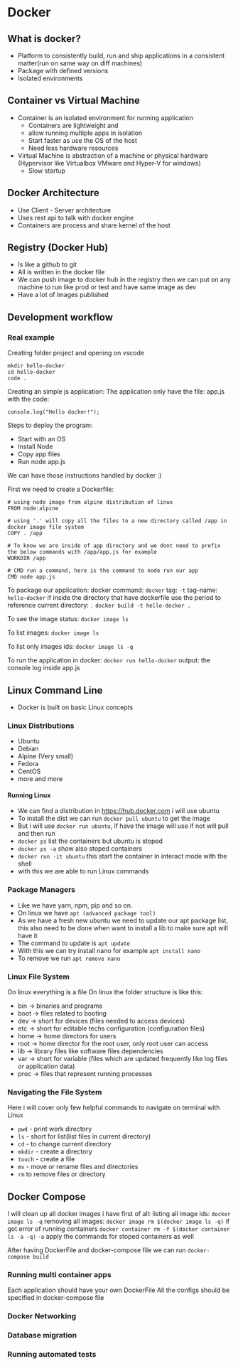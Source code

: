 # Docker

## What is docker?
- Platform to consistently build, run and ship applications in a consistent matter(run on same way on diff machines)
- Package with defined versions
- Isolated environments

## Container vs Virtual Machine
- Container is an isolated environment for running application
    - Containers are lightweight and
    - allow running multiple apps in isolation
    - Start faster as use the OS of the host
    - Need less hardware resources
- Virtual Machine is abstraction of a machine or physical hardware (Hypervisor like Virtualbox VMware and Hyper-V for windows)
    - Slow startup

## Docker Architecture
- Use Client - Server architecture
- Uses rest api to talk with docker engine
- Containers are process and share kernel of the host

## Registry (Docker Hub)
- Is like a github to git
- All is written in the docker file
- We can push image to docker hub in the registry then we can put on any machine to run like prod or test and have same image as dev
- Have a lot of images published

## Development workflow
### Real example

Creating folder project and opening on vscode
```
mkdir hello-docker
cd hello-docker
code .
```

Creating an simple js application:
The application only have the file: app.js with the code:
```
console.log("Hello docker!");
```

Steps to deploy the program:
* Start with an OS
* Install Node
* Copy app files
* Run node app.js

We can have those instructions handled by docker :)

First we need to create a Dockerfile:
```
# using node image from alpine distribution of linux
FROM node:alpine

# using '.' will copy all the files to a new directory called /app in docker image file system
COPY . /app

# To know we are inside of app directory and we dont need to prefix the below commands with /app/app.js for example
WORKDIR /app

# CMD run a command, here is the command to node run our app
CMD node app.js

```

To package our application:
docker command: `docker`
tag: `-t`
tag-name: `hello-docker`
if inside the directory that have dockerfile use the period to reference current directory: `.`
``` docker build -t hello-docker . ```

To see the image status:
```docker image ls```

To list images:
```docker image ls```

To list only images ids:
```docker image ls -q```

To run the application in docker:
```docker run hello-docker```
output: the console log inside app.js


## Linux Command Line
- Docker is built on basic Linux concepts

### Linux Distributions
- Ubuntu
- Debian
- Alpine (Very small)
- Fedora
- CentOS
- more and more

#### Running Linux
- We can find a distribution in https://hub.docker.com i will use ubuntu
- To install the dist we can run `docker pull ubuntu` to get the image
- But i will use `docker run ubuntu`, if have the image will use if not will pull and then run
- `docker ps` list the containers but ubuntu is stoped
- `docker ps -a` show also stoped containers
- `docker run -it ubuntu` this start the container in interact mode with the shell
- with this we are able to run Linux commands

### Package Managers
- Like we have yarn, npm, pip and so on.
- On linux we have `apt (advanced package tool)`
- As we have a fresh new ubuntu we need to update our apt package list, this also need to be done when want to install a lib to make sure apt will have it
- The command to update is `apt update`
- With this we can try install nano for example `apt install nano`
- To remove we run `apt remove nano`

### Linux File System
On linux everything is a file
On linux the folder structure is like this:
- bin -> binaries and programs
- boot -> files related to booting
- dev -> short for devices (files needed to access devices)
- etc -> short for editable techs configuration (configuration files)
- home -> home directors for users
- root -> home director for the root user, only root user can access
- lib -> library files like software files dependencies
- var -> short for variable (files which are updated frequently like log files or application data)
- proc -> files that represent running processes

### Navigating the File System
Here i will cover only few helpful commands to navigate on terminal with Linux
- `pwd` - print work directory
- `ls` - short for list(list files in current directory)
- `cd` - to change current directory
- `mkdir` - create a directory
- `touch` - create a file
- `mv` - move or rename files and directories
- `rm` to remove files or directory

## Docker Compose
  I will clean up all docker images i have first of all:
  listing all image ids: `docker image ls -q`
  removing all images: `docker image rm $(docker image ls -q)`
  if got error of running containers `docker container rm -f $(docker container ls -a -q)`
  `-a` apply the commands for stoped containers as well

  After having DockerFile and docker-compose file we can run `docker-compose build`

### Running multi container apps
Each application should have your own DockerFile
All the configs should be specified in docker-compose file

### Docker Networking

### Database migration

### Running automated tests
